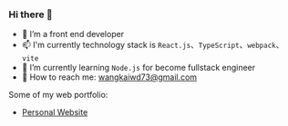 ### Hi there 👋
- 🔭 I’m a front end developer
- 📫 I'm currently technology stack is `React.js`、`TypeScript`、`webpack`、`vite`
- 🌱 I’m currently learning `Node.js` for become fullstack engineer
- 💬 How to reach me: wangkaiwd73@gmail.com

Some of my web portfolio:
- [Personal Website](https://www.zhihu.com/column/c_1134526392380248064)
